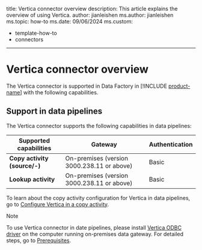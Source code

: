 title: Vertica connector overview
description: This article explains the overview of using Vertica.
author: jianleishen
ms.author: jianleishen
ms.topic: how-to
ms.date: 09/06/2024
ms.custom:
  - template-how-to
  - connectors
---

# Vertica connector overview

The Vertica connector is supported in Data Factory in [!INCLUDE [product-name](../includes/product-name.md)] with the following capabilities.

## Support in data pipelines

The Vertica connector supports the following capabilities in data pipelines:

| Supported capabilities | Gateway | Authentication |
| --- | --- | ---|
| **Copy activity (source/-)** | On-premises (version 3000.238.11 or above) | Basic |
| **Lookup activity** | On-premises (version 3000.238.11 or above) | Basic |

To learn about the copy activity configuration for Vertica in data pipelines, go to [Configure Vertica in a copy activity](connector-vertica-copy-activity.md).

> [!NOTE]
> To use Vertica connector in date pipelines, please install [Vertica ODBC driver](https://www.vertica.com/download/vertica/client-drivers/) on the computer running on-premises data gateway. For detailed steps, go to [Prerequisites](connector-vertica-copy-activity.md#prerequisites).
